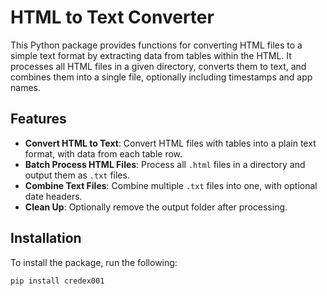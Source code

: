 # HTML to Text Converter

This Python package provides functions for converting HTML files to a simple text format by extracting data from tables within the HTML. It processes all HTML files in a given directory, converts them to text, and combines them into a single file, optionally including timestamps and app names.

## Features

- **Convert HTML to Text**: Convert HTML files with tables into a plain text format, with data from each table row.
- **Batch Process HTML Files**: Process all `.html` files in a directory and output them as `.txt` files.
- **Combine Text Files**: Combine multiple `.txt` files into one, with optional date headers.
- **Clean Up**: Optionally remove the output folder after processing.

## Installation

To install the package, run the following:

```bash
pip install credex001
